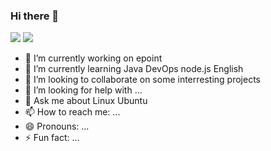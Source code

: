### Hi there 👋
![](https://github-readme-stats.vercel.app/api?username=gxhao2020&show_icons=true&count_private=true)
![](https://github-readme-stats.vercel.app/api/top-langs/?username=gxhao2020&layout=compact)

- 🔭 I’m currently working on epoint
- 🌱 I’m currently learning Java DevOps node.js English
- 👯 I’m looking to collaborate on some interresting projects
- 🤔 I’m looking for help with ...
- 💬 Ask me about Linux Ubuntu 
- 📫 How to reach me: ...
- 😄 Pronouns: ...
- ⚡ Fun fact: ...

